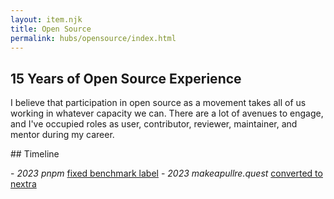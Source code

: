 ```yaml
---
layout: item.njk
title: Open Source
permalink: hubs/opensource/index.html
---
```

## 15 Years of Open Source Experience

I believe that participation in open source as a movement takes all of us working in whatever capacity we can. There are a lot of avenues to engage, and I've occupied roles as user, contributor, reviewer, maintainer, and mentor during my career.

#﻿# Timeline

-﻿ _2023_ *pnpm* [fixed benchmark label](https://github.com/pnpm/pnpm.github.io/pull/376)
-﻿ _2023_ *makeapullre.quest* [converted to nextra](https://makeapullre.quest/)